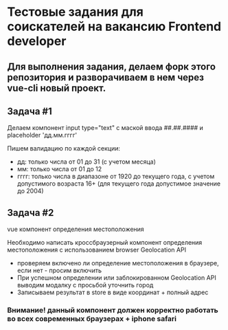 # Тестовые задания для соискателей на вакансию Frontend developer

## Для выполнения задания, делаем форк этого репозитория и разворачиваем в нем через vue-cli новый проект.



## Задача #1

Делаем компонент input type="text" с маской ввода ##.##.#### и placeholder 'дд.мм.гггг'

Пишем валидацию по каждой секции:

 - дд: только числа от 01 до 31 (с учетом месяца)
 - мм: только числа от 01 до 12
 - гггг: только числа в диапазоне от 1920 до текущего года, с учетом допустимого возраста 16+ (для текущего года допустимое значение до 2004)
 
 ## Задача #2
 
 vue компонент определения местоположения
 
 Необходимо написать кроссбраузерный компонент определения местоположения с использованием browser Geolocation API
 
 - проверяем включено ли определение местоположения в браузере, если нет - просим включить
 - При успешном определении или заблокированном Geolocation API выводим модалку с просьбой уточнить город
 - Записываем результат в store в виде координат + полный адрес
 ### Внимание! данный компонент должен корректно работать во всех современных браузерах + iphone safari
 
